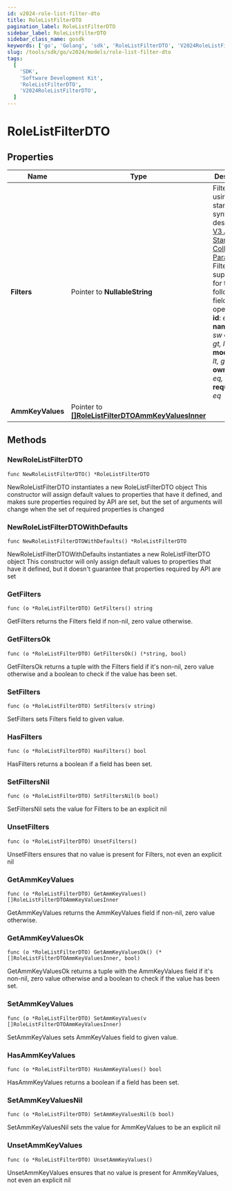 ```yaml
---
id: v2024-role-list-filter-dto
title: RoleListFilterDTO
pagination_label: RoleListFilterDTO
sidebar_label: RoleListFilterDTO
sidebar_class_name: gosdk
keywords: ['go', 'Golang', 'sdk', 'RoleListFilterDTO', 'V2024RoleListFilterDTO']
slug: /tools/sdk/go/v2024/models/role-list-filter-dto
tags:
  [
    'SDK',
    'Software Development Kit',
    'RoleListFilterDTO',
    'V2024RoleListFilterDTO',
  ]
---
```


# RoleListFilterDTO

## Properties

| Name | Type | Description | Notes |
| --- | --- | --- | --- |
| **Filters** | Pointer to **NullableString** | Filter results using the standard syntax described in [V3 API Standard Collection Parameters](https://developer.sailpoint.com/idn/api/standard-collection-parameters#filtering-results) Filtering is supported for the following fields and operators: **id**: _eq, in_ **name**: _eq, sw_ **created**: _gt, lt, ge, le_ **modified**: _gt, lt, ge, le_ **owner.id**: _eq, in_ **requestable**: _eq_ | [optional] |
| **AmmKeyValues** | Pointer to [**[]RoleListFilterDTOAmmKeyValuesInner**](role-list-filter-dto-amm-key-values-inner) |  | [optional] |

## Methods

### NewRoleListFilterDTO

`func NewRoleListFilterDTO() *RoleListFilterDTO`

NewRoleListFilterDTO instantiates a new RoleListFilterDTO object This constructor will assign default values to properties that have it defined, and makes sure properties required by API are set, but the set of arguments will change when the set of required properties is changed

### NewRoleListFilterDTOWithDefaults

`func NewRoleListFilterDTOWithDefaults() *RoleListFilterDTO`

NewRoleListFilterDTOWithDefaults instantiates a new RoleListFilterDTO object This constructor will only assign default values to properties that have it defined, but it doesn't guarantee that properties required by API are set

### GetFilters

`func (o *RoleListFilterDTO) GetFilters() string`

GetFilters returns the Filters field if non-nil, zero value otherwise.

### GetFiltersOk

`func (o *RoleListFilterDTO) GetFiltersOk() (*string, bool)`

GetFiltersOk returns a tuple with the Filters field if it's non-nil, zero value otherwise and a boolean to check if the value has been set.

### SetFilters

`func (o *RoleListFilterDTO) SetFilters(v string)`

SetFilters sets Filters field to given value.

### HasFilters

`func (o *RoleListFilterDTO) HasFilters() bool`

HasFilters returns a boolean if a field has been set.

### SetFiltersNil

`func (o *RoleListFilterDTO) SetFiltersNil(b bool)`

SetFiltersNil sets the value for Filters to be an explicit nil

### UnsetFilters

`func (o *RoleListFilterDTO) UnsetFilters()`

UnsetFilters ensures that no value is present for Filters, not even an explicit nil

### GetAmmKeyValues

`func (o *RoleListFilterDTO) GetAmmKeyValues() []RoleListFilterDTOAmmKeyValuesInner`

GetAmmKeyValues returns the AmmKeyValues field if non-nil, zero value otherwise.

### GetAmmKeyValuesOk

`func (o *RoleListFilterDTO) GetAmmKeyValuesOk() (*[]RoleListFilterDTOAmmKeyValuesInner, bool)`

GetAmmKeyValuesOk returns a tuple with the AmmKeyValues field if it's non-nil, zero value otherwise and a boolean to check if the value has been set.

### SetAmmKeyValues

`func (o *RoleListFilterDTO) SetAmmKeyValues(v []RoleListFilterDTOAmmKeyValuesInner)`

SetAmmKeyValues sets AmmKeyValues field to given value.

### HasAmmKeyValues

`func (o *RoleListFilterDTO) HasAmmKeyValues() bool`

HasAmmKeyValues returns a boolean if a field has been set.

### SetAmmKeyValuesNil

`func (o *RoleListFilterDTO) SetAmmKeyValuesNil(b bool)`

SetAmmKeyValuesNil sets the value for AmmKeyValues to be an explicit nil

### UnsetAmmKeyValues

`func (o *RoleListFilterDTO) UnsetAmmKeyValues()`

UnsetAmmKeyValues ensures that no value is present for AmmKeyValues, not even an explicit nil
